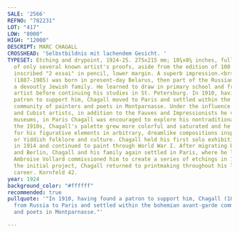 ```yaml
---
SALE: '2566'
REFNO: "782231"
LOT: "417"
LOW: "8000"
HIGH: "12000"
DESCRIPT: MARC CHAGALL
CROSSHEAD: 'Selbstbildnis mit lachendem Gesicht. '
TYPESET: Etching and drypoint, 1924-25. 275x215 mm; 10¾x8¼ inches, full margins. One
  of only several known artist's proofs, aside from the edition of 100. Signed and
  inscribed "2 essai" in pencil, lower margin. A superb impression.<br><br>Chagall
  (1887-1985) was born in present-day Belarus, then part of the Russian Empire, to
  a devoutly Jewish family. He learned to draw in primary school and from a local
  artist before continuing his studies in St. Petersburg. In 1910, having found a
  patron to support him, Chagall moved to Paris and settled within the bohemian <i>avant-garde</i>
  community of painters and poets in Montparnasse. Under the influence of the Expressionist
  and Cubist artists, in addition to the Fauves and Impressionists he viewed in the
  museums, in Paris Chagall was encouraged to explore his nontraditional style. <br><br>During
  the 1910s, Chagall's palette grew more colorful and saturated and he became known
  for his figurative elements in arbitrary, dreamlike compositions inspired by Russian
  or Yiddish folklore and culture. Chagall held his first solo exhibition in Berlin
  in 1914 and continued to paint through World War I. After migrating between Russia
  and Berlin, Chagall and his family again settled in Paris, where he learned engraving.
  Ambroise Vollard commissioned him to create a series of etchings in 1923 and after
  the initial project, Chagall returned to printmaking throughout his long and prolific
  career. Kornfeld 42.
year: 1924
background_color: "#ffffff"
recommended: true
pullquote: '"In 1910, having found a patron to support him, Chagall (1887-1985) moved
  from Russia to Paris and settled within the bohemian avant-garde community of painters
  and poets in Montparnasse."'

---
```

